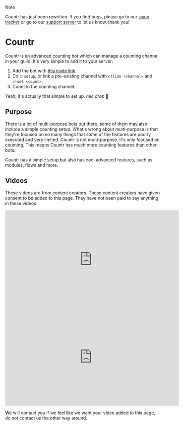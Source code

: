 > [!NOTE]
> Countr has just been rewritten. If you find bugs, please go to our [issue tracker](https://github.com/countr/countr/issues) or go to our [support server](https://discord.gg/Ccj5bjb) to let us know, thank you!

# Countr

Countr is an advanced counting bot which can manage a counting channel in your guild. It's very simple to add it to your server:

1. Add the bot with [this invite link](https://discord.com/oauth2/authorize?client_id=467377486141980682&permissions=805317648&scope=bot).
2. Do `c!setup`, or link a pre-existing channel with `c!link <channel>` and `c!set <count>`.
3. Count in the counting channel.

Yeah, it's actually that simple to set up. *mic drop* 🎤

## Purpose

There is a lot of multi-purpose bots out there, some of them may also include a simple counting setup. What's wrong about multi-purpose is that they're focused on so many things that some of the features are poorly executed and very limited. Countr is not multi-purpose, it's only focused on counting. This means Countr has much more counting features than other bots.

Countr has a simple setup but also has cool advanced features, such as modules, flows and more.

## Videos

These videos are from content creators. These content creators have given consent to be added to this page. They have not been paid to say anything in these videos.

<center>
<iframe width="560" height="315" src="https://www.youtube-nocookie.com/embed/JKKKHH6Q2S4?start=242" frameborder="0" allow="accelerometer; autoplay; clipboard-write; encrypted-media; gyroscope; picture-in-picture" allowfullscreen></iframe>
<iframe width="560" height="315" src="https://www.youtube-nocookie.com/embed/l8OQSRJtlXI" frameborder="0" allow="accelerometer; autoplay; clipboard-write; encrypted-media; gyroscope; picture-in-picture" allowfullscreen></iframe>
</center>

We will contact you if we feel like we want your video added to this page, do not contact us the other way around.
